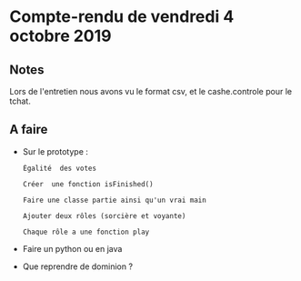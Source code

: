 # Compte-rendu  de vendredi 4 octobre 2019

## Notes
Lors de l'entretien nous avons vu le format csv, et le cashe.controle pour le tchat.
## A faire
- Sur le prototype :

      Égalité  des votes

      Créer  une fonction isFinished()

      Faire une classe partie ainsi qu'un vrai main

      Ajouter deux rôles (sorcière et voyante)

      Chaque rôle a une fonction play

- Faire un python ou en java
- Que reprendre de dominion ?
